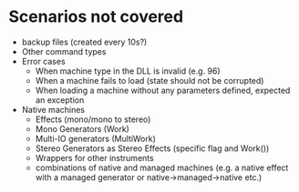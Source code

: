 # Scenarios not covered

* backup files (created every 10s?)
* Other command types
* Error cases
	* When machine type in the DLL is invalid (e.g. 96)
	* When a machine fails to load (state should not be corrupted)
	* When loading a machine without any parameters defined, expected an exception
* Native machines
	* Effects (mono/mono to stereo)
	* Mono Generators (Work)
	* Multi-IO generators (MultiWork)
	* Stereo Generators as Stereo Effects (specific flag and Work())
	* Wrappers for other instruments
	* combinations of native and managed machines (e.g. a native effect with a managed generator or native->managed->native etc.)

